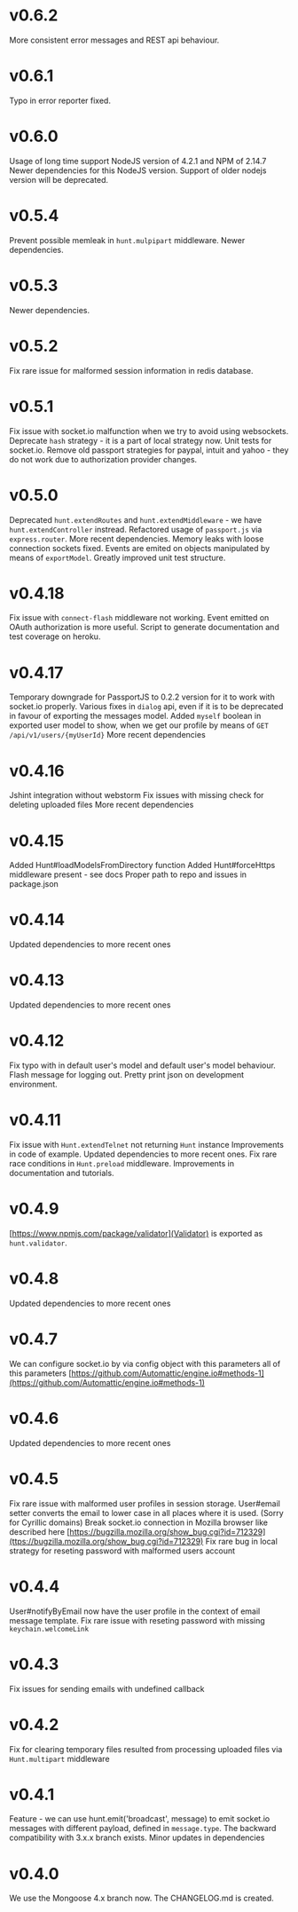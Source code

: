 # v0.6.2
More consistent error messages and REST api behaviour.

# v0.6.1
Typo in error reporter fixed.

# v0.6.0
Usage of long time support NodeJS version of 4.2.1 and NPM of 2.14.7
Newer dependencies for this NodeJS version.
Support of older nodejs version will be deprecated.

# v0.5.4
Prevent possible memleak in `hunt.mulpipart` middleware.
Newer dependencies.

# v0.5.3
Newer dependencies. 

# v0.5.2
Fix rare issue for malformed session information in redis database.

# v0.5.1
Fix issue with socket.io malfunction when we try to avoid using websockets.
Deprecate `hash` strategy - it is a part of local strategy now.
Unit tests for socket.io.
Remove old passport strategies for paypal, intuit and yahoo - they do not work due to authorization provider changes.

# v0.5.0
Deprecated `hunt.extendRoutes` and `hunt.extendMiddleware` - we have `hunt.extendController` instread.
Refactored usage of `passport.js` via `express.router`.
More recent dependencies. 
Memory leaks with loose connection sockets fixed.
Events are emited on objects manipulated by means of `exportModel`.
Greatly improved unit test structure.

# v0.4.18
Fix issue with `connect-flash` middleware not working.
Event emitted on OAuth authorization is more useful.
Script to generate documentation and test coverage on heroku.

# v0.4.17
Temporary downgrade for PassportJS to 0.2.2 version for it to work with socket.io properly.
Various fixes in `dialog` api, even if it is to be deprecated in favour of exporting the messages model.
Added `myself` boolean in exported user model to show, when we get our profile by means of
`GET /api/v1/users/{myUserId}`
More recent dependencies

# v0.4.16
Jshint integration without webstorm
Fix issues with missing check for deleting uploaded files
More recent dependencies

# v0.4.15
Added Hunt#loadModelsFromDirectory function
Added Hunt#forceHttps middleware present - see docs
Proper path to repo and issues in package.json

# v0.4.14
Updated dependencies to more recent ones

# v0.4.13
Updated dependencies to more recent ones

# v0.4.12
Fix typo with in default user's model and default user's model behaviour.
Flash message for logging out. Pretty print json on development environment.

# v0.4.11
Fix issue with `Hunt.extendTelnet` not returning `Hunt` instance
Improvements in code of example.
Updated dependencies to more recent ones. 
Fix rare race conditions in `Hunt.preload` middleware.
Improvements in documentation and tutorials.

# v0.4.9
[https://www.npmjs.com/package/validator](Validator) is exported as `hunt.validator`.

# v0.4.8
Updated dependencies to more recent ones

# v0.4.7
We can configure socket.io by via config object with this parameters all of this parameters
[https://github.com/Automattic/engine.io#methods-1](https://github.com/Automattic/engine.io#methods-1)

# v0.4.6
Updated dependencies to more recent ones

# v0.4.5
Fix rare issue with malformed user profiles in session storage.
User#email setter converts the email to lower case in all places where it is used. (Sorry for Cyrillic domains)
Break socket.io connection in Mozilla browser like described here 
[https://bugzilla.mozilla.org/show_bug.cgi?id=712329](ttps://bugzilla.mozilla.org/show_bug.cgi?id=712329)
Fix rare bug in local strategy for reseting password with malformed users account

# v0.4.4
User#notifyByEmail now have the user profile in the context of email message template.
Fix rare issue with reseting password with missing `keychain.welcomeLink`

# v0.4.3
Fix issues for sending emails with undefined callback

# v0.4.2
Fix for clearing temporary files resulted from processing uploaded files via `Hunt.multipart` middleware 

# v0.4.1
Feature - we can use hunt.emit('broadcast', message) to emit socket.io messages with different payload,
defined in `message.type`. The backward compatibility with 3.x.x branch exists.
Minor updates in dependencies

# v0.4.0
We use the Mongoose 4.x branch now. The CHANGELOG.md is created.
